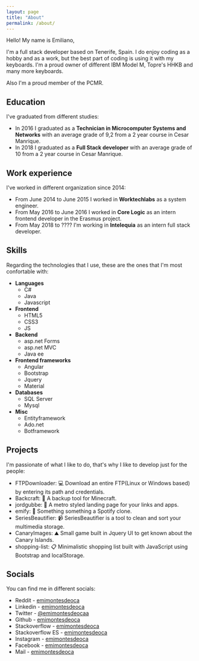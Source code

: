 ```yaml
---
layout: page
title: "About"
permalink: /about/
---
```


Hello! My name is Emiliano, 

I'm a full stack developer based on Tenerife, Spain. I do enjoy coding as a hobby and as a work, but the best part of coding is using it with my keyboards. I'm a proud owner of different IBM Model M, Topre's HHKB and many more keyboards.

Also I'm a proud member of the PCMR.

## Education

I've graduated from different studies:

- In 2016 I graduated as a **Technician in Microcomputer Systems and Networks** with an average grade of 9,2 from a 2 year course in Cesar Manrique.
- In 2018 I graduated as a **Full Stack developer** with an average grade of 10 from a 2 year course in Cesar Manrique.

## Work experience

I've worked in different organization since 2014:

- From June 2014 to June 2015 I worked in **Worktechlabs** as a system engineer.
- From May 2016 to June 2016 I worked in **Core Logic** as an intern frontend developer in the Erasmus project.
- From May 2018 to ???? I'm working in **Intelequia** as an intern full stack developer.

## Skills

Regarding the technologies that I use, these are the ones that I'm most confortable with:

- **Languages**
  - C#
  - Java
  - Javascript
- **Frontend**
  - HTML5
  - CSS3
  - JS
- **Backend**
  - asp.net Forms
  - asp.net MVC
  - Java ee
- **Frontend frameworks**
  - Angular
  - Bootstrap
  - Jquery
  - Material
- **Databases**
  - SQL Server
  - Mysql
- **Misc**
  - Entityframework
  - Ado.net
  - Botframework

## Projects

I'm passionate of what I like to do, that's why I like to develop just for the people:

- FTPDownloader: 💻 Download an entire FTP(Linux or Windows based) by entering its path and credentials.
- Backcraft: 📂 A backup tool for Minecraft.
- jordgubbe: 🍓 A metro styled landing page for your links and apps.
- emify: 🎵 Something something a Spotify clone.
- SeriesBeautifier: 📹 SeriesBeautifier is a tool to clean and sort your multimedia storage.
- CanaryImages: ⛰️ Small game built in Jquery UI to get known about the Canary Islands.
- shopping-list: 📋 Minimalistic shopping list built with JavaScript using Bootstrap and localStorage. 


## Socials

You can find me in different socials:

- Reddit - [emimontesdeoca](https://www.reddit.com/user/emontesdeoca/)
- Linkedin - [emimontesdeoca](https://www.linkedin.com/in/emimontesdeoca/)
- Twitter - [@emimontesdeocaa](https://twitter.com/emimontesdeocaa)
- Github - [emimontesdeoca](https://github.com/emimontesdeoca)
- Stackoverflow - [emimontesdeoca](https://stackoverflow.com/users/7823470/emiliano-montesdeoca)
- Stackoverflow ES - [emimontesdeoca](https://es.stackoverflow.com/users/82094/emiliano-montesdeoca)
- Instagram - [emimontesdeoca](https://www.instagram.com/emimontesdeoca/)
- Facebook - [emimontesdeoca](https://www.facebook.com/emimontesdeocadelpuerto)
- Mail - [emimontesdeoca](emontesdeoc@gmail.com)



